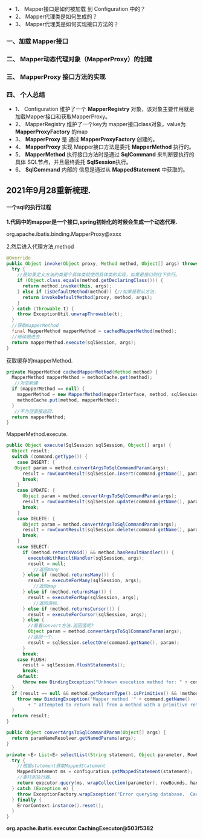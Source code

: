 - 1、 Mapper接口是如何被加载 到 Configuration 中的？
- 2、 Mapper代理类是如何生成的？
- 3、 Mapper代理类是如何实现接口方法的？

### 一、加载 Mapper接口



### 二、 Mapper动态代理对象（MapperProxy）的创建



### 三、 MapperProxy 接口方法的实现



### 四、 个人总结

- 1、 Configuration 维护了一个 **MapperRegistry** 对象，该对象主要作用就是加载Mapper接口和获取MapperProxy。
- 2、 MapperRegistry 维护了一个key为 mapper接口class对象，value为 **MapperProxyFactory** 的map
- 3、 **MapperProxy** 是 通过  **MapperProxyFactory** 创建的。
- 4、 **MapperProxy** 实现 Mapper接口方法是委托 **MapperMethod** 执行的。
- 5、 **MapperMethod** 执行接口方法时是通过 **SqlCommand** 来判断要执行的具体 SQL节点，并且最终委托 **SqlSession**执行。
- 6、 **SqlCommand** 内部的 信息是通过从 **MappedStatement** 中获取的。





## 2021年9月28重新梳理.

#### 一个sql的执行过程

**1.代码中的mapper是一个接口,spring初始化的时候会生成一个动态代理.**

org.apache.ibatis.binding.MapperProxy@xxxx

2.然后进入代理方法,method

```java
@Override
public Object invoke(Object proxy, Method method, Object[] args) throws Throwable {
  try {
    //是如果定义方法的类是个具体类就使用具体类的实现，如果是接口则往下执行。
    if (Object.class.equals(method.getDeclaringClass())) {
      return method.invoke(this, args);
    } else if (isDefaultMethod(method)) {//如果是默认方法.
      return invokeDefaultMethod(proxy, method, args);
    }
  } catch (Throwable t) {
    throw ExceptionUtil.unwrapThrowable(t);
  }
  //获取mapperMethod
  final MapperMethod mapperMethod = cachedMapperMethod(method);
  //继续跟进去.
  return mapperMethod.execute(sqlSession, args);
}
```

获取缓存的mapperMethod.

```java
private MapperMethod cachedMapperMethod(Method method) {
  MapperMethod mapperMethod = methodCache.get(method);
   //为空新建
  if (mapperMethod == null) {
    mapperMethod = new MapperMethod(mapperInterface, method, sqlSession.getConfiguration());
    methodCache.put(method, mapperMethod);
  }
   //不为空直接返回.
  return mapperMethod;
}
```

MapperMethod.execute.

```java
public Object execute(SqlSession sqlSession, Object[] args) {
  Object result;
  switch (command.getType()) {
    case INSERT: {
   Object param = method.convertArgsToSqlCommandParam(args);
      result = rowCountResult(sqlSession.insert(command.getName(), param));
      break;
    }
    case UPDATE: {
      Object param = method.convertArgsToSqlCommandParam(args);
      result = rowCountResult(sqlSession.update(command.getName(), param));
      break;
    }
    case DELETE: {
      Object param = method.convertArgsToSqlCommandParam(args);
      result = rowCountResult(sqlSession.delete(command.getName(), param));
      break;
    }
    case SELECT:
      if (method.returnsVoid() && method.hasResultHandler()) {
        executeWithResultHandler(sqlSession, args);
        result = null;
          //返回many
      } else if (method.returnsMany()) {
        result = executeForMany(sqlSession, args);
          //返回map
      } else if (method.returnsMap()) {
        result = executeForMap(sqlSession, args);
          //返回游标.
      } else if (method.returnsCursor()) {
        result = executeForCursor(sqlSession, args);
      } else {
        //看看convert方法.返回值呢?
        Object param = method.convertArgsToSqlCommandParam(args);
        //返回一个.
        result = sqlSession.selectOne(command.getName(), param);
      }
      break;
    case FLUSH:
      result = sqlSession.flushStatements();
      break;
    default:
      throw new BindingException("Unknown execution method for: " + command.getName());
  }
  if (result == null && method.getReturnType().isPrimitive() && !method.returnsVoid()) {
    throw new BindingException("Mapper method '" + command.getName() 
        + " attempted to return null from a method with a primitive return type (" + method.getReturnType() + ").");
  }
  return result;
}
```

```java
public Object convertArgsToSqlCommandParam(Object[] args) {
  return paramNameResolver.getNamedParams(args);
}
```



```java
private <E> List<E> selectList(String statement, Object parameter, RowBounds rowBounds, ResultHandler handler) {
  try {
    //根据statement获取MappedStatement
    MappedStatement ms = configuration.getMappedStatement(statement);
    //委托到执行器.
    return executor.query(ms, wrapCollection(parameter), rowBounds, handler);
  } catch (Exception e) {
    throw ExceptionFactory.wrapException("Error querying database.  Cause: " + e, e);
  } finally {
    ErrorContext.instance().reset();
  }
}
```

**org.apache.ibatis.executor.CachingExecutor@503f5382**


